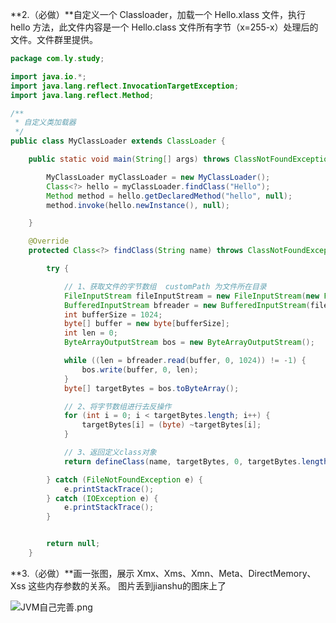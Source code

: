 **2.（必做）**自定义一个 Classloader，加载一个 Hello.xlass 文件，执行 hello 方法，此文件内容是一个 Hello.class 文件所有字节（x=255-x）处理后的文件。文件群里提供。



```java
package com.ly.study;

import java.io.*;
import java.lang.reflect.InvocationTargetException;
import java.lang.reflect.Method;

/**
 * 自定义类加载器
 */
public class MyClassLoader extends ClassLoader {

    public static void main(String[] args) throws ClassNotFoundException, NoSuchMethodException, IllegalAccessException, InstantiationException, InvocationTargetException {

        MyClassLoader myClassLoader = new MyClassLoader();
        Class<?> hello = myClassLoader.findClass("Hello");
        Method method = hello.getDeclaredMethod("hello", null);
        method.invoke(hello.newInstance(), null);

    }

    @Override
    protected Class<?> findClass(String name) throws ClassNotFoundException {

        try {

            // 1、获取文件的字节数组  customPath 为文件所在目录
            FileInputStream fileInputStream = new FileInputStream(new File("/customPath/" + name + ".xlass"));
            BufferedInputStream bfreader = new BufferedInputStream(fileInputStream);
            int bufferSize = 1024;
            byte[] buffer = new byte[bufferSize];
            int len = 0;
            ByteArrayOutputStream bos = new ByteArrayOutputStream();

            while ((len = bfreader.read(buffer, 0, 1024)) != -1) {
                bos.write(buffer, 0, len);
            }
            byte[] targetBytes = bos.toByteArray();

            // 2、将字节数组进行去反操作
            for (int i = 0; i < targetBytes.length; i++) {
                targetBytes[i] = (byte) ~targetBytes[i];
            }

            // 3、返回定义class对象
            return defineClass(name, targetBytes, 0, targetBytes.length);

        } catch (FileNotFoundException e) {
            e.printStackTrace();
        } catch (IOException e) {
            e.printStackTrace();
        }


        return null;
    }

```

**3.（必做）**画一张图，展示 Xmx、Xms、Xmn、Meta、DirectMemory、Xss 这些内存参数的关系。
图片丢到jianshu的图床上了

![JVM自己完善.png](https://upload-images.jianshu.io/upload_images/9025957-74f2a2b3e6ddb2b4.png?imageMogr2/auto-orient/strip%7CimageView2/2/w/1240)

